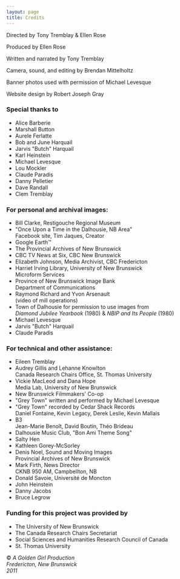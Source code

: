 ```yaml
---
layout: page
title: Credits
---
```


<p>Directed by Tony Tremblay &amp; Ellen Rose</p>
<p>Produced by Ellen Rose</p>
<p>Written and narrated by Tony Tremblay</p>
<p>Camera, sound, and editing by Brendan Mittelholtz</p>
<p>Banner photos used with permission of Michael Levesque</p>
<p>Website design by Robert Joseph Gray</p>

<h3 class="mt-5">
    Special thanks to
</h3>
<ul>
    <li>Alice Barberie</li>
    <li>Marshall Button</li>
    <li>Aurele Ferlatte</li>
    <li>Bob and June Harquail</li>
    <li>Jarvis "Butch" Harquail</li>
    <li>Karl Heinstein</li>
    <li>Michael Levesque</li>
    <li>Lou Mockler</li>
    <li>Claude Paradis</li>
    <li>Danny Pelletier</li>
    <li>Dave Randall</li>
    <li>Clem Tremblay</li>
</ul>

<h3 class="mt-5">
    For personal and archival images:
</h3>
<ul>
    <li>Bill Clarke, Restigouche Regional Museum</li>
    <li>
        "Once Upon a Time in the Dalhousie, NB Area"<br>
        Facebook site, Tim Jaques, Creator
    </li>
    <li>Google Earth&#8482;</li>
    <li>The Provincial Archives of New Brunswick</li>
    <li>CBC TV News at Six, CBC New Brunswick</li>
    <li>Elizabeth Johnson, Media Archivist, CBC Fredericton</li>
    <li>
        Harriet Irving Library, University of New Brunswick<br>
        Microform Services
    </li>
    <li>
        Province of New Brunswick Image Bank<br>
        Department of Communications
    </li>
    <li>
        Raymond Richard and Yvon Arsenault<br>
        (video of mill operations)
    </li>
    <li>
        Town of Dalhousie for permission to use images from<br>
        <em>Diamond Jubilee Yearbook</em> (1980) &amp; <em>NBIP and Its People</em> (1980)
    </li>
    <li>Michael Levesque</li>
    <li>Jarvis "Butch" Harquail</li>
    <li>Claude Paradis</li>
</ul>

<h3 class="mt-5">
    For technical and other assistance:
</h3>
<ul>
    <li>Eileen Tremblay</li>
    <li>
        Audrey Gillis and Lehanne Knowlton<br>
        Canada Research Chairs Office, St. Thomas University
    </li>
    <li>
        Vickie MacLeod and Dana Hope<br>
        Media Lab, University of New Brunswick
    </li>
    <li>New Brunswick Filmmakers' Co-op</li>
    <li>"Grey Town" written and performed by Michael Levesque</li>
    <li>
        "Grey Town" recorded by Cedar Shack Records<br>
        Daniel Fontaine, Kevin Legacy, Derek Leslie, Kevin Mallais
    </li>
    <li>
        B3<br>
        Jean-Marie Beno&icirc;t, David Boutin, Th&eacute;o Brideau
    </li>
    <li>Dalhousie Music Club, "Bon Ami Theme Song"</li>
    <li>Salty Hen</li>
    <li>Kathleen Gorey-McSorley</li>
    <li>
        Denis Noel, Sound and Moving Images<br>
        Provincial Archives of New Brunswick
    </li>
    <li>
        Mark Firth, News Director<br>
        CKNB 950 AM, Campbellton, NB
    </li>
    <li>Donald Savoie, Universit&eacute; de Moncton</li>
    <li>John Heinstein</li>
    <li>Danny Jacobs</li>
    <li>Bruce Legrow</li>
</ul>

<h3 class="mt-5">
    Funding for this project was provided by
</h3>
<ul>
    <li>The University of New Brunswick</li>
    <li>The Canada Research Chairs Secretariat</li>
    <li>Social Sciences and Humanities Research Council of Canada</li>
    <li>St. Thomas University</li>
</ul>

<p class="mt-5"> 
    &copy; <em>A Golden Girl Production</em><br>
    <em>Fredericton, New Brunswick</em><br>
    <em>2011</em>
</p>
